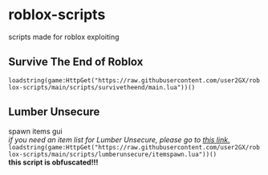 # roblox-scripts
scripts made for roblox exploiting

## Survive The End of Roblox
```loadstring(game:HttpGet("https://raw.githubusercontent.com/user2GX/roblox-scripts/main/scripts/survivetheend/main.lua"))()```

## Lumber Unsecure
spawn items gui<br>
*if you need an item list for Lumber Unsecure, please go to [this link.](https://raw.githubusercontent.com/user2GX/roblox-scripts/main/extra/lu_itemlist.txt)*
```loadstring(game:HttpGet("https://raw.githubusercontent.com/user2GX/roblox-scripts/main/scripts/lumberunsecure/itemspawn.lua"))()```<br>
**this script is obfuscated!!!**
